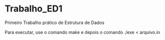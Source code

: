 # Trabalho_ED1
Primeiro Trabalho prático de Estrutura de Dados

Para executar, use o comando make e depois o comando ./exe < arquivo.in
